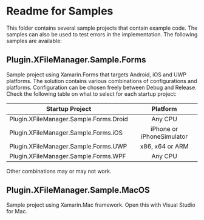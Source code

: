 # Readme for Samples

This folder contains several sample projects that contain example code. The
samples can also be used to test errors in the implementation. The following
samples are available:

## Plugin.XFileManager.Sample.Forms

Sample project using Xamarin.Forms that targets Android, iOS and UWP
platforms. The solution contains various combinations of configurations and
platforms. Configuration can be chosen freely between Debug and Release.
Check the following table on what to select for each startup project:

|Startup Project|Platform|
| ------------- | :-------------: |
|Plugin.XFileManager.Sample.Forms.Droid|Any CPU|
|Plugin.XFileManager.Sample.Forms.iOS|iPhone or iPhoneSimulator|
|Plugin.XFileManager.Sample.Forms.UWP|x86, x64 or ARM|
|Plugin.XFileManager.Sample.Forms.WPF|Any CPU|

Other combinations may or may not work.

## Plugin.XFileManager.Sample.MacOS

Sample project using Xamarin.Mac framework. Open this with Visual Studio for
Mac.

